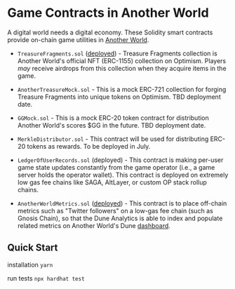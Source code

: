 # Game Contracts in Another World
A digital world needs a digital economy. These Solidity smart contracts provide on-chain game utilities in [Another World](https://anotherworld.gg).


- `TreasureFragments.sol` ([deployed](https://optimistic.etherscan.io/address/0x56edafc97279c53a74c1c105abeebc79e0936c73)) - Treasure Fragments collection is Another World's official NFT (ERC-1155) collection on Optimism. Players _may_ receive airdrops from this collection when they acquire items in the game.

- `AnotherTreasureMock.sol` - This is a mock ERC-721 collection for forging Treasure Fragments into unique tokens on Optimism. TBD deployment date.

- `GGMock.sol` - This is a mock ERC-20 token contract for distribution Another World's scores $GG in the future. TBD deployment date.

- `MerkleDistributor.sol` - This contract will be used for distributing ERC-20 tokens as rewards. To be deployed in July.

- `LedgerOfUserRecords.sol` (deployed) - This contract is making per-user game state updates constantly from the game operator (i.e., a game server holds the operator wallet). This contract is deployed on extremely low gas fee chains like SAGA, AltLayer, or custom OP stack rollup chains.

- `AnotherWorldMetrics.sol` ([deployed](https://gnosisscan.io/address/0x1160982721af95351a714a483275229cca10ee54)) - This contract is to place off-chain metrics such as "Twitter followers" on a low-gas fee chain (such as Gnosis Chain), so that the Dune Analytics is able to index and populate related metrics on Another World's Dune [dashboard](https://dune.com/jackieleeeth/anotherworld).

## Quick Start
installation
`yarn`

run tests
`npx hardhat test`
